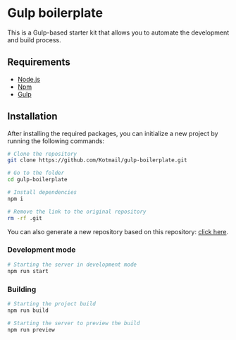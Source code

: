 # Gulp boilerplate

This is a Gulp-based starter kit that allows you to automate the development and build process.

## Requirements

- [Node.js](https://nodejs.org)
- [Npm](https://www.npmjs.com)
- [Gulp](https://gulpjs.com)

## Installation

After installing the required packages, you can initialize a new project by running the following commands:

```bash
# Clone the repository
git clone https://github.com/Kotmail/gulp-boilerplate.git

# Go to the folder
cd gulp-boilerplate

# Install dependencies
npm i

# Remove the link to the original repository
rm -rf .git
```

You can also generate a new repository based on this repository: [click here](https://github.com/kotmail/gulp-boilerplate/generate).

### Development mode

```bash
# Starting the server in development mode
npm run start
```

### Building

```bash
# Starting the project build
npm run build

# Starting the server to preview the build
npm run preview
```
